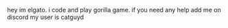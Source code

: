 hey im elgato. i code and play gorilla game.
if you need any help add me on discord
my user is catguyd
